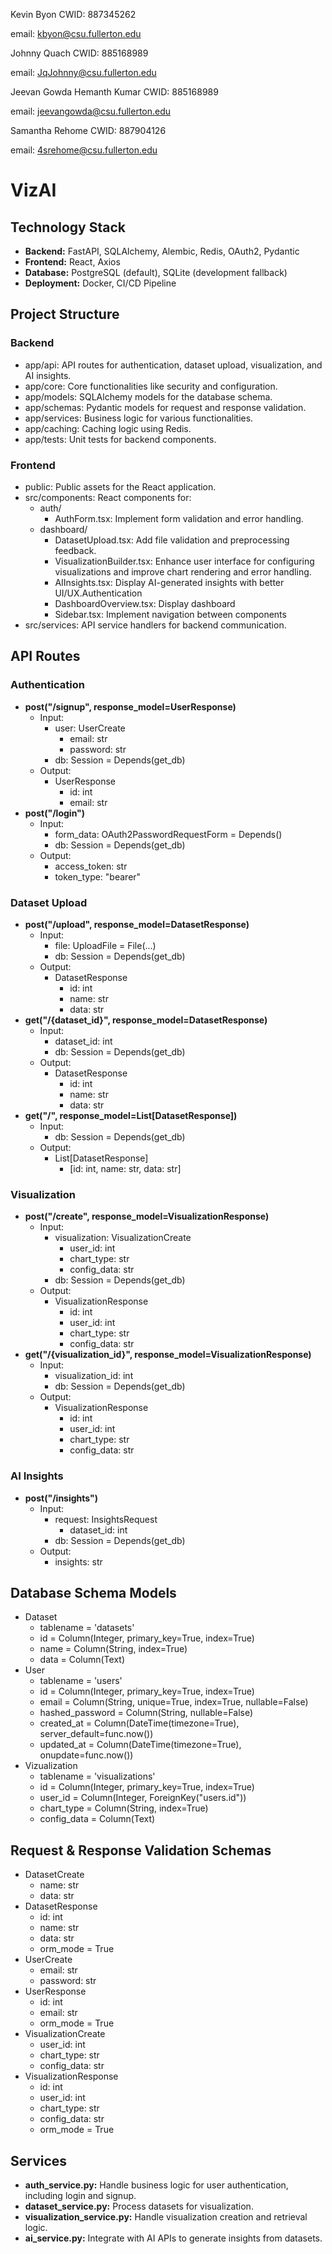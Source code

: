 Kevin Byon CWID: 887345262

email: kbyon@csu.fullerton.edu

Johnny Quach CWID: 885168989

email: JqJohnny@csu.fullerton.edu

Jeevan Gowda Hemanth Kumar CWID: 885168989

email: jeevangowda@csu.fullerton.edu

Samantha Rehome CWID: 887904126

email: 4srehome@csu.fullerton.edu

# VizAI

## Technology Stack
- **Backend:** FastAPI, SQLAlchemy, Alembic, Redis, OAuth2, Pydantic
- **Frontend:** React, Axios
- **Database:** PostgreSQL (default), SQLite (development fallback)
- **Deployment:** Docker, CI/CD Pipeline

## Project Structure
### Backend
- app/api: API routes for authentication, dataset upload, visualization, and AI insights.
- app/core: Core functionalities like security and configuration.
- app/models: SQLAlchemy models for the database schema.
- app/schemas: Pydantic models for request and response validation.
- app/services: Business logic for various functionalities.
- app/caching: Caching logic using Redis.
- app/tests: Unit tests for backend components.
### Frontend
- public: Public assets for the React application.
- src/components: React components for:
    - auth/
        - AuthForm.tsx: Implement form validation and error handling.
    - dashboard/
        - DatasetUpload.tsx: Add file validation and preprocessing feedback.
        - VisualizationBuilder.tsx: Enhance user interface for configuring visualizations and improve chart rendering and error handling.
        - AIInsights.tsx: Display AI-generated insights with better UI/UX.Authentication
        - DashboardOverview.tsx: Display dashboard
        - Sidebar.tsx: Implement navigation between components
- src/services: API service handlers for backend communication.

## API Routes
### Authentication
- **post("/signup", response_model=UserResponse)**
    - Input:
        - user: UserCreate
            - email: str
            - password: str
        - db: Session = Depends(get_db)
    - Output:
        - UserResponse
            - id: int
            - email: str
- **post("/login")**
    - Input:
        - form_data: OAuth2PasswordRequestForm = Depends()
        - db: Session = Depends(get_db)
    - Output:
        - access_token: str
        - token_type: "bearer"
### Dataset Upload
- **post("/upload", response_model=DatasetResponse)**
    - Input:
        - file: UploadFile = File(...)
        - db: Session = Depends(get_db)
    - Output:
        - DatasetResponse
            - id: int
            - name: str
            - data: str
- **get("/{dataset_id}", response_model=DatasetResponse)**
    - Input:
        - dataset_id: int
        - db: Session = Depends(get_db)
    - Output:
        - DatasetResponse
            - id: int
            - name: str
            - data: str
- **get("/", response_model=List[DatasetResponse])**
    - Input:
        - db: Session = Depends(get_db)
    - Output:
        - List[DatasetResponse]
            - [id: int, name: str, data: str]
### Visualization
- **post("/create", response_model=VisualizationResponse)**
    - Input:
        - visualization: VisualizationCreate
            - user_id: int
            - chart_type: str
            - config_data: str
        - db: Session = Depends(get_db)
    - Output: 
        - VisualizationResponse
            - id: int
            - user_id: int
            - chart_type: str
            - config_data: str
- **get("/{visualization_id}", response_model=VisualizationResponse)**
    - Input:
        - visualization_id: int
        - db: Session = Depends(get_db)
    - Output:
        - VisualizationResponse
            - id: int
            - user_id: int
            - chart_type: str
            - config_data: str
### AI Insights
- **post("/insights")**
    - Input:
        - request: InsightsRequest
            - dataset_id: int
        - db: Session = Depends(get_db)
    - Output:
        - insights: str

## Database Schema Models
- Dataset
    - tablename = 'datasets'
    - id = Column(Integer, primary_key=True, index=True)
    - name = Column(String, index=True)
    - data = Column(Text)
- User
    - tablename = 'users'
    - id = Column(Integer, primary_key=True, index=True)
    - email = Column(String, unique=True, index=True, nullable=False)
    - hashed_password = Column(String, nullable=False)
    - created_at = Column(DateTime(timezone=True), server_default=func.now())
    - updated_at = Column(DateTime(timezone=True), onupdate=func.now())
- Vizualization
    - tablename = 'visualizations'
    - id = Column(Integer, primary_key=True, index=True)
    - user_id = Column(Integer, ForeignKey("users.id"))
    - chart_type = Column(String, index=True)
    - config_data = Column(Text)

## Request & Response Validation Schemas
- DatasetCreate
    - name: str
    - data: str
- DatasetResponse
    - id: int
    - name: str
    - data: str
    - orm_mode = True
- UserCreate
    - email: str
    - password: str
- UserResponse
    - id: int
    - email: str
    - orm_mode = True
- VisualizationCreate
    - user_id: int
    - chart_type: str
    - config_data: str
- VisualizationResponse
    - id: int
    - user_id: int
    - chart_type: str
    - config_data: str
    - orm_mode = True

## Services
- **auth_service.py:** Handle business logic for user authentication, including login and signup.
- **dataset_service.py:** Process datasets for visualization.
- **visualization_service.py:** Handle visualization creation and retrieval logic.
- **ai_service.py:** Integrate with AI APIs to generate insights from datasets.
